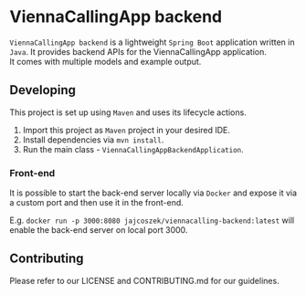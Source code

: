 # ViennaCallingApp backend

`ViennaCallingApp backend` is a lightweight `Spring Boot` application written in `Java`. It provides backend APIs for the ViennaCallingApp application.  
It comes with multiple models and example output.

## Developing

This project is set up using `Maven` and uses its lifecycle actions.

1. Import this project as `Maven` project in your desired IDE.
2. Install dependencies via `mvn install`.
3. Run the main class - `ViennaCallingAppBackendApplication`.

### Front-end

It is possible to start the back-end server locally via `Docker` and expose it via a custom port and then use it in the front-end.

E.g. `docker run -p 3000:8080 jajcoszek/viennacalling-backend:latest` will enable the back-end server on local port 3000.

## Contributing

Please refer to our LICENSE and CONTRIBUTING.md for our guidelines.
